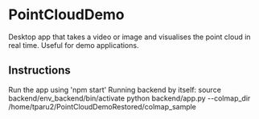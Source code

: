 # PointCloudDemo
Desktop app that takes a video or image and visualises the point cloud in real time. Useful for demo applications.

## Instructions
Run the app using 'npm start'
Running backend by itself: 
source backend/env_backend/bin/activate
python backend/app.py --colmap_dir /home/tparu2/PointCloudDemoRestored/colmap_sample